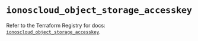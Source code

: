 # `ionoscloud_object_storage_accesskey`

Refer to the Terraform Registry for docs: [`ionoscloud_object_storage_accesskey`](https://registry.terraform.io/providers/ionos-cloud/ionoscloud/6.6.8/docs/resources/object_storage_accesskey).
